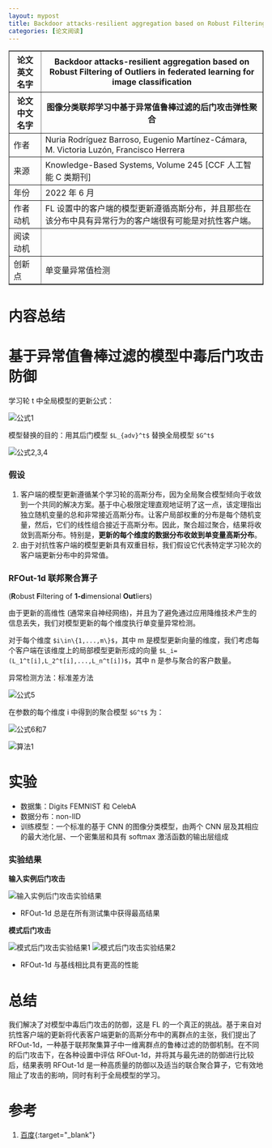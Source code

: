 ```yaml
---
layout: mypost
title: Backdoor attacks-resilient aggregation based on Robust Filtering of Outliers in federated learning for image classification
categories: [论文阅读]
---
```


<table border="1">
    <tr>
        <th>论文英文名字</th>
        <th>Backdoor attacks-resilient aggregation based on Robust Filtering of Outliers in federated learning for image classification</th>
    </tr>
    <tr>
        <th>论文中文名字</th>
        <th>图像分类联邦学习中基于异常值鲁棒过滤的后门攻击弹性聚合</th>
    </tr>
    <tr>
        <td>作者</td>
        <td>Nuria Rodríguez Barroso, Eugenio Martínez-Cámara, M. Victoria Luzón, Francisco Herrera</td>
    </tr>
    <tr>
        <td>来源</td>
        <td>Knowledge-Based Systems, Volume 245 [CCF 人工智能 C 类期刊]</td>
    </tr>
    <tr>
        <td>年份</td>
        <td>2022 年 6 月</td>
    </tr>
    <tr>
        <td>作者动机</td>
        <td>FL 设置中的客户端的模型更新遵循高斯分布，并且那些在该分布中具有异常行为的客户端很有可能是对抗性客户端。</td>
    </tr>
    <tr>
        <td>阅读动机</td>
        <td></td>
    </tr>
    <tr>
        <td>创新点</td>
        <td>单变量异常值检测</td>
    </tr>
</table>

# 内容总结

# 基于异常值鲁棒过滤的模型中毒后门攻击防御

学习轮 t 中全局模型的更新公式：

![公式1](公式1.png)

模型替换的目的：用其后门模型 `$L_{adv}^t$` 替换全局模型 `$G^t$`

![公式2,3,4](公式2,3,4.png)

### 假设

1. 客户端的模型更新遵循某个学习轮的高斯分布，因为全局聚合模型倾向于收敛到一个共同的解决方案。基于中心极限定理直观地证明了这一点，该定理指出独立随机变量的总和非常接近高斯分布。让客户局部权重的分布是每个随机变量，然后，它们的线性组合接近于高斯分布。因此，聚合超过聚合，结果将收敛到高斯分布。特别是，**更新的每个维度的数据分布收敛到单变量高斯分布**。
2. 由于对抗性客户端的模型更新具有双重目标，我们假设它代表特定学习轮次的客户端更新分布中的异常值。

### RFOut-1d 联邦聚合算子

(**R**obust **F**iltering of **1-d**imensional **Out**liers)

由于更新的高维性 (通常来自神经网络)，并且为了避免通过应用降维技术产生的信息丢失，我们对模型更新的每个维度执行单变量异常检测。

对于每个维度 `$i\in\{1,...,m\}$`，其中 m 是模型更新向量的维度，我们考虑每个客户端在该维度上的局部模型更新形成的向量 `$L_i=(L_1^t[i],L_2^t[i],...,L_n^t[i])$`，其中 n 是参与聚合的客户数量。

异常检测方法：标准差方法

![公式5](公式5.png)

在参数的每个维度 i 中得到的聚合模型 `$G^t$` 为：

![公式6和7](公式6和7.png)

![算法1](算法1.png)

# 实验

+ 数据集：Digits FEMNIST 和 CelebA
+ 数据分布：non-IID
+ 训练模型：一个标准的基于 CNN 的图像分类模型，由两个 CNN 层及其相应的最大池化层、一个密集层和具有 softmax 激活函数的输出层组成

### 实验结果

**输入实例后门攻击**

![输入实例后门攻击实验结果](输入实例后门攻击实验结果.png)

+ RFOut-1d 总是在所有测试集中获得最高结果

**模式后门攻击**

![模式后门攻击实验结果1](模式后门攻击实验结果1.png)
![模式后门攻击实验结果2](模式后门攻击实验结果2.png)

+ RFOut-1d 与基线相比具有更高的性能

# 总结

我们解决了对模型中毒后门攻击的防御，这是 FL 的一个真正的挑战。基于来自对抗性客户端的更新将代表客户端更新的高斯分布中的离群点的主张，我们提出了 RFOut-1d，一种基于联邦聚集算子中一维离群点的鲁棒过滤的防御机制。在不同的后门攻击下，在各种设置中评估 RFOut-1d，并将其与最先进的防御进行比较后，结果表明 RFOut-1d 是一种高质量的防御以及适当的联合聚合算子，它有效地阻止了攻击的影响，同时有利于全局模型的学习。

# 参考

1. [百度](https://www.baidu.com){:target="_blank"}